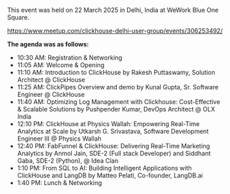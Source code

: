 This event was held on 22 March 2025 in Delhi, India at WeWork Blue One Square.

https://www.meetup.com/clickhouse-delhi-user-group/events/306253492/

**The agenda was as follows:**
* 10:30 AM: Registration & Networking
* 11:05 AM: Welcome & Opening
* 11:10 AM: Introduction to ClickHouse by Rakesh Puttaswamy, Solution Architect @ ClickHouse
* 11:25 AM: ClickPipes Overview and demo by Kunal Gupta, Sr. Software Engineer @ ClickHouse
* 11:40 AM: Optimizing Log Management with Clickhouse: Cost-Effective & Scalable Solutions by Pushpender Kumar, DevOps Architect @ OLX India
* 12:10 PM: ClickHouse at Physics Wallah: Empowering Real-Time Analytics at Scale by Utkarsh G. Srivastava, Software Development Engineer III @ Physics Wallah
* 12:40 PM: FabFunnel & ClickHouse: Delivering Real-Time Marketing Analytics by Anmol Jain, SDE-2 (Full stack Developer) and Siddhant Gaba, SDE-2 (Python), @ Idea Clan
* 1:10 PM: From SQL to AI: Building Intelligent Applications with ClickHouse and LangDB by Matteo Pelati, Co-founder, LangDB.ai
* 1:40 PM: Lunch & Networking
